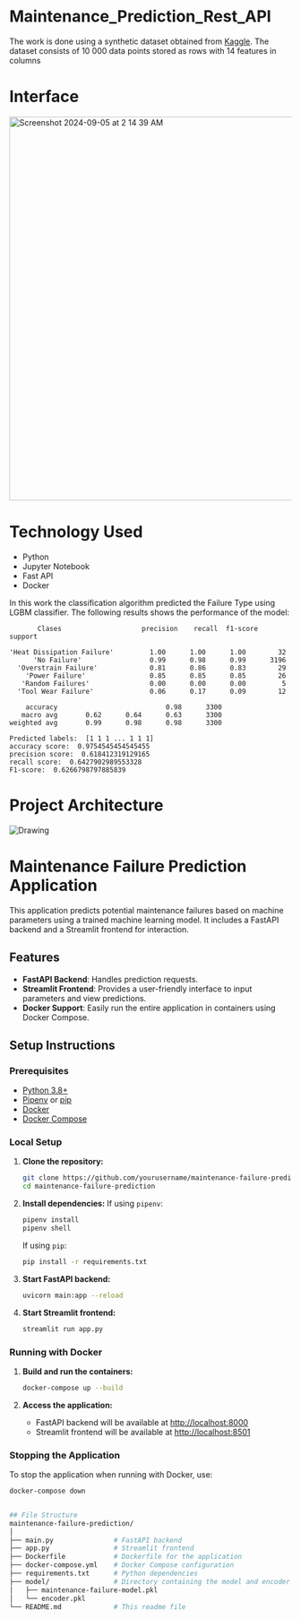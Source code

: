 # Maintenance_Prediction_Rest_API

The work is done using a synthetic dataset obtained from [Kaggle](https://www.kaggle.com/datasets/shivamb/machine-predictive-maintenance-classification). The dataset consists of 10 000 data points stored as rows with 14 features in columns

# Interface 
<img width="685" alt="Screenshot 2024-09-05 at 2 14 39 AM" src="https://github.com/user-attachments/assets/affc1df0-7c46-489c-bb7f-4cd20f53504b">

# Technology Used
* Python
* Jupyter Notebook
* Fast API
* Docker

In this work the classification algorithm predicted the Failure Type using LGBM classifier. The following results shows the performance of the model:


           Clases                    precision    recall  f1-score   support

    'Heat Dissipation Failure'         1.00      1.00      1.00        32
          'No Failure'                 0.99      0.98      0.99      3196
      'Overstrain Failure'             0.81      0.86      0.83        29
        'Power Failure'                0.85      0.85      0.85        26
       'Random Failures'               0.00      0.00      0.00         5
      'Tool Wear Failure'              0.06      0.17      0.09        12
    
        accuracy                           0.98      3300
       macro avg       0.62      0.64      0.63      3300
    weighted avg       0.99      0.98      0.98      3300
    
    Predicted labels:  [1 1 1 ... 1 1 1]
    accuracy score:  0.9754545454545455
    precision score:  0.618412319129165
    recall score:  0.6427902989553328
    F1-score:  0.6266798797885839


# Project Architecture 

![Drawing](https://github.com/khair-bs23/Maintenance_Prediction_Rest_API/assets/167753101/3f140e33-207c-48da-b18a-8268ad7942b3)

# Maintenance Failure Prediction Application

This application predicts potential maintenance failures based on machine parameters using a trained machine learning model. It includes a FastAPI backend and a Streamlit frontend for interaction.

## Features
- **FastAPI Backend**: Handles prediction requests.
- **Streamlit Frontend**: Provides a user-friendly interface to input parameters and view predictions.
- **Docker Support**: Easily run the entire application in containers using Docker Compose.

## Setup Instructions

### Prerequisites
- [Python 3.8+](https://www.python.org/downloads/)
- [Pipenv](https://pipenv.pypa.io/en/latest/) or [pip](https://pip.pypa.io/en/stable/)
- [Docker](https://www.docker.com/get-started)
- [Docker Compose](https://docs.docker.com/compose/)

### Local Setup

1. **Clone the repository:**
    ```bash
    git clone https://github.com/yourusername/maintenance-failure-prediction.git
    cd maintenance-failure-prediction
    ```

2. **Install dependencies:**
   If using `pipenv`:
    ```bash
    pipenv install
    pipenv shell
    ```
   If using `pip`:
    ```bash
    pip install -r requirements.txt
    ```

3. **Start FastAPI backend:**
    ```bash
    uvicorn main:app --reload
    ```

4. **Start Streamlit frontend:**
    ```bash
    streamlit run app.py
    ```

### Running with Docker

1. **Build and run the containers:**
    ```bash
    docker-compose up --build
    ```

2. **Access the application:**
   - FastAPI backend will be available at [http://localhost:8000](http://localhost:8000)
   - Streamlit frontend will be available at [http://localhost:8501](http://localhost:8501)

### Stopping the Application
To stop the application when running with Docker, use:
```bash
docker-compose down


## File Structure
maintenance-failure-prediction/
│
├── main.py               # FastAPI backend
├── app.py                # Streamlit frontend
├── Dockerfile            # Dockerfile for the application
├── docker-compose.yml    # Docker Compose configuration
├── requirements.txt      # Python dependencies
├── model/                # Directory containing the model and encoder files
│   ├── maintenance-failure-model.pkl
│   └── encoder.pkl
└── README.md             # This readme file

